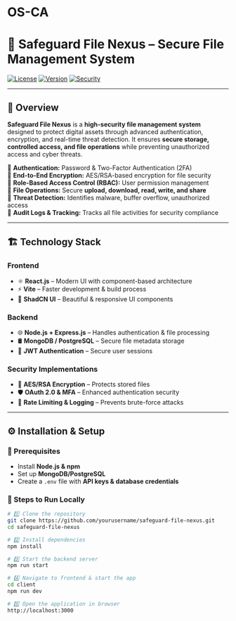 # OS-CA

# 🚀 Safeguard File Nexus – Secure File Management System

[![License](https://img.shields.io/badge/License-MIT-blue.svg)](LICENSE)
[![Version](https://img.shields.io/badge/Version-1.0.0-brightgreen.svg)]()
[![Security](https://img.shields.io/badge/Security-High-critical.svg)]()

---

## 📌 Overview

**Safeguard File Nexus** is a **high-security file management system** designed to protect digital assets through advanced authentication, encryption, and real-time threat detection. It ensures **secure storage, controlled access, and file operations** while preventing unauthorized access and cyber threats.

🔹 **Authentication:** Password & Two-Factor Authentication (2FA)  
🔹 **End-to-End Encryption:** AES/RSA-based encryption for file security  
🔹 **Role-Based Access Control (RBAC):** User permission management  
🔹 **File Operations:** Secure **upload, download, read, write, and share**  
🔹 **Threat Detection:** Identifies malware, buffer overflow, unauthorized access  
🔹 **Audit Logs & Tracking:** Tracks all file activities for security compliance  

---

## 🏗️ Technology Stack

### **Frontend**
- ⚛️ **React.js** – Modern UI with component-based architecture  
- ⚡ **Vite** – Faster development & build process  
- 🎨 **ShadCN UI** – Beautiful & responsive UI components  

### **Backend**
- 🌐 **Node.js + Express.js** – Handles authentication & file processing  
- 🛢️ **MongoDB / PostgreSQL** – Secure file metadata storage  
- 🔑 **JWT Authentication** – Secure user sessions  

### **Security Implementations**
- 🔐 **AES/RSA Encryption** – Protects stored files  
- 🛡️ **OAuth 2.0 & MFA** – Enhanced authentication security  
- 🚧 **Rate Limiting & Logging** – Prevents brute-force attacks  

---

## ⚙️ Installation & Setup

### **🔧 Prerequisites**
- Install **Node.js & npm**
- Set up **MongoDB/PostgreSQL**
- Create a `.env` file with **API keys & database credentials**

### **🚀 Steps to Run Locally**
```sh
# 1️⃣ Clone the repository
git clone https://github.com/yourusername/safeguard-file-nexus.git
cd safeguard-file-nexus

# 2️⃣ Install dependencies
npm install

# 3️⃣ Start the backend server
npm run start

# 4️⃣ Navigate to frontend & start the app
cd client
npm run dev

# 5️⃣ Open the application in browser
http://localhost:3000
